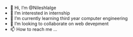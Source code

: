 - 👋 Hi, I’m @Nileshlalge
- 👀 I’m interested in internship
- 🌱 I’m currently learning third year computer engineering
- 💞️ I’m looking to collaborate on web devepment 
- 📫 How to reach me ...

<!---
Nileshlalge/Nileshlalge is a ✨ special ✨ repository because its `README.md` (this file) appears on your GitHub profile.
You can click the Preview link to take a look at your changes.
--->
